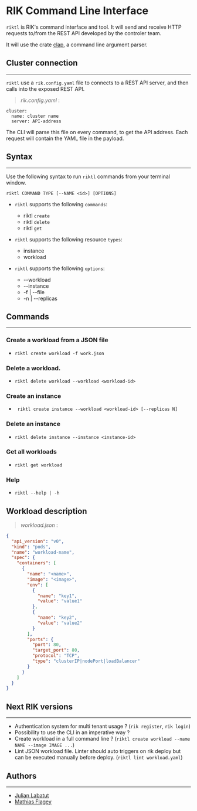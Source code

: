 # RIK Command Line Interface

`riktl` is RIK's command interface and tool.
It will send and receive HTTP requests to/from the REST API developed by the controler team.

It will use the crate [clap](https://crates.io/crates/clap), a command line argument parser.

## Cluster connection

---

`riktl` use a `rik.config.yaml` file to connects to a REST API server, and then calls into the exposed REST API.

> _rik.config.yaml_ :

```
cluster:
  name: cluster name
  server: API-address
```

The CLI will parse this file on every command, to get the API address.
Each request will contain the YAML file in the payload.

## Syntax

---

Use the following syntax to run `riktl` commands from your terminal window.

`riktl COMMAND TYPE [--NAME <id>] [OPTIONS]`

- `riktl` supports the following `commands`:

  - riktl `create`
  - riktl `delete`
  - riktl `get`

- `riktl` supports the following resource `types`:

  - instance
  - workload

- `riktl` supports the following `options`:
  - --workload
  - --instance
  - -f | --file
  - -n | --replicas

## Commands

---

### Create a workload from a JSON file

- `riktl create workload -f work.json`

### Delete a workload.

- `riktl delete workload --workload <workload-id>`

### Create an instance

- ` riktl create instance --workload <workload-id> [--replicas N]`

### Delete an instance

- `riktl delete instance --instance <instance-id>`

### Get all workloads

- `riktl get workload`

### Help

- `riktl --help | -h`

## Workload description

> _workload.json_ :

```json
{
  "api_version": "v0",
  "kind": "pods",
  "name": "workload-name",
  "spec": {
    "containers": [
      {
        "name": "<name>",
        "image": "<image>",
        "env": [
          {
            "name": "key1",
            "value": "value1"
          },
          {
            "name": "key2",
            "value": "value2"
          }
        ],
        "ports": {
          "port": 80,
          "target_port": 80,
          "protocol": "TCP",
          "type": "clusterIP|nodePort|loadBalancer"
        }
      }
    ]
  }
}
```

## Next RIK versions

---

- Authentication system for multi tenant usage ? (`rik register`, `rik login`)
- Possibility to use the CLI in an imperative way ?
- Create workload in a full command line ? (`riktl create workload --name NAME --image IMAGE ...`)
- Lint JSON workload file. Linter should auto triggers on rik deploy but can be executed manually before deploy. (`riktl lint workload.yaml`)

## Authors

---

- [Julian Labatut](https://github.com/jlabatut)
- [Mathias Flagey](https://github.com/NelopsisCode)
